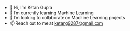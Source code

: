 - 👋 Hi, I’m Ketan Gupta
- 🌱 I’m currently learning Machine Learning
- 💞️ I’m looking to collaborate on Machine Learning projects
- 📫 Reach out to me at ketang9287@gmail.com

<!---
ketang9287/ketang9287 is a ✨ special ✨ repository because its `README.md` (this file) appears on your GitHub profile.
You can click the Preview link to take a look at your changes.
--->
